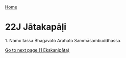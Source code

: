 
[Home](/)

# 22J Jātakapāḷi

1\. Namo tassa Bhagavato Arahato Sammāsambuddhassa.


[Go to next page (1 Ekakanipāta)](1.md)


